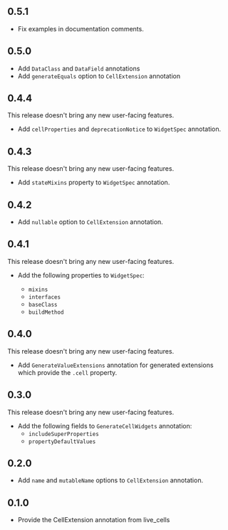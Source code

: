 ## 0.5.1

* Fix examples in documentation comments.

## 0.5.0

* Add `DataClass` and `DataField` annotations
* Add `generateEquals` option to `CellExtension` annotation

## 0.4.4

This release doesn't bring any new user-facing features.

* Add `cellProperties` and `deprecationNotice` to `WidgetSpec` annotation.

## 0.4.3

This release doesn't bring any new user-facing features.

* Add `stateMixins` property to `WidgetSpec` annotation.

## 0.4.2

* Add `nullable` option to `CellExtension` annotation.

## 0.4.1

This release doesn't bring any new user-facing features.

* Add the following properties to `WidgetSpec`:

  * `mixins`
  * `interfaces`
  * `baseClass`
  * `buildMethod`

## 0.4.0

This release doesn't bring any new user-facing features.

* Add `GenerateValueExtensions` annotation for generated extensions which provide the `.cell`
  property.

## 0.3.0

This release doesn't bring any new user-facing features.

* Add the following fields to `GenerateCellWidgets` annotation:
  * `includeSuperProperties`
  * `propertyDefaultValues`

## 0.2.0

* Add `name` and `mutableName` options to `CellExtension` annotation.

## 0.1.0

* Provide the CellExtension annotation from live_cells
